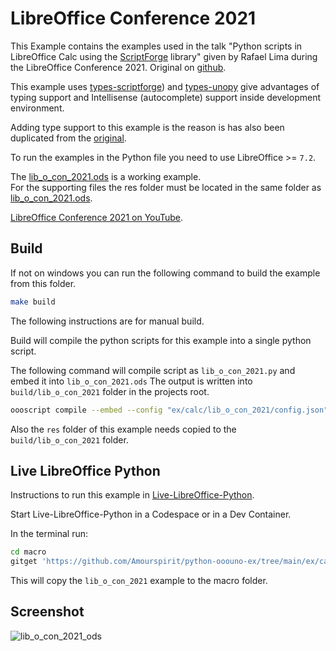 # LibreOffice Conference 2021

This Example contains the examples used in the talk "Python scripts in LibreOffice Calc using the [ScriptForge] library" given by Rafael Lima during the LibreOffice Conference 2021.
Original on [github](https://github.com/rafaelhlima/LibOCon_2021_SFCalc).

This example uses [types-scriptforge]) and [types-unopy] give advantages of typing support and Intellisense (autocomplete) support inside development environment.

Adding type support to this example is the reason is has also been duplicated from the [original](https://github.com/rafaelhlima/LibOCon_2021_SFCalc).

To run the examples in the Python file you need to use LibreOffice >= `7.2`.

The [lib_o_con_2021.ods](./lib_o_con_2021.ods) is a working example.\
For the supporting files the res folder must be located in the same folder as [lib_o_con_2021.ods](./lib_o_con_2021.ods).

[LibreOffice Conference 2021 on YouTube](https://youtu.be/3xnO1prvgmk).

## Build

If not on windows you can run the following command to build the example from this folder.

```sh
make build
```

The following instructions are for manual build.

Build will compile the python scripts for this example into a single python script.

The following command will compile script as `lib_o_con_2021.py` and embed it into `lib_o_con_2021.ods`
The output is written into `build/lib_o_con_2021` folder in the projects root.

```sh
oooscript compile --embed --config "ex/calc/lib_o_con_2021/config.json" --embed-doc "ex/calc/lib_o_con_2021/lib_o_con_2021.ods" --build-dir "build/lib_o_con_2021"
```

Also the `res` folder of this example needs copied to the `build/lib_o_con_2021` folder.


## Live LibreOffice Python

Instructions to run this example in [Live-LibreOffice-Python](https://github.com/Amourspirit/live-libreoffice-python).

Start Live-LibreOffice-Python in a Codespace or in a Dev Container.

In the terminal run:

```bash
cd macro
gitget 'https://github.com/Amourspirit/python-ooouno-ex/tree/main/ex/calc/lib_o_con_2021'
```

This will copy the `lib_o_con_2021` example to the macro folder.

## Screenshot

![lib_o_con_2021_ods](https://user-images.githubusercontent.com/4193389/163496918-1f0a171c-b939-4f18-b674-a9b4cd35fc5a.png)

[ScriptForge]: https://gitlab.com/LibreOfficiant/scriptforge
[types-scriptforge]: https://pypi.org/project/types-scriptforge/
[types-unopy]: https://pypi.org/project/types-unopy/
